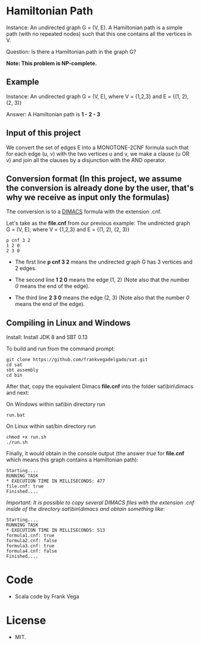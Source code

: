# Hamiltonian Path

Instance: An undirected graph G = (V, E). A Hamiltonian path is a simple path (with no repeated nodes) such that this one contains all the vertices in V.

Question: Is there a Hamiltonian path in the graph G? 
 
**Note: This problem is NP-complete.** 
 
Example
----- 

Instance: An undirected graph G = (V, E), where V = {1,2,3} and E = {(1, 2), (2, 3)}

Answer: A Hamiltonian path is **1 - 2 - 3** 

Input of this project
-----

We convert the set of edges E into a MONOTONE-2CNF formula such that for each edge (u, v) with the two vertices u and v, we make a clause (u OR v) and join all the clauses by a disjunction with the AND operator.

Conversion format (In this project, we assume the conversion is already done by the user, that's why we receive as input only the formulas)
-----

The conversion is to a [DIMACS](http://www.satcompetition.org/2009/format-benchmarks2009.html) formula with the extension .cnf. 
  
Let's take as the **file.cnf** from our previous example: The undirected graph G = (V, E), where V = {1,2,3} and E = {(1, 2), (2, 3)}
```  
p cnf 3 2
1 2 0
2 3 0  
```  

- The first line **p cnf 3 2** means the undirected graph G has 3 vertices and 2 edges.

- The second line **1 2 0** means the edge (1, 2) (Note also that the number *0* means the end of the edge).

- The third line **2 3 0** means the edge (2, 3) (Note also that the number *0* means the end of the edge).

Compiling in Linux and Windows
-----

Install: Install JDK 8 and SBT 0.13

To build and run from the command prompt:

```
git clone https://github.com/frankvegadelgado/sat.git
cd sat
sbt assembly
cd bin
```

After that, copy the equivalent Dimacs **file.cnf** into the folder sat\bin\dimacs and next:

On Windows within sat\bin directory run

```
run.bat
```

On Linux within sat/bin directory run

```
chmod +x run.sh
./run.sh
```

Finally, it would obtain in the console output (the answer *true* for **file.cnf** which means this graph contains a Hamiltonian path):

```
Starting....
RUNNING TASK
* EXECUTION TIME IN MILLISECONDS: 477
file.cnf: true
Finished....
```

*Important: It is possible to copy several DIMACS files with the extension .cnf inside of the directory sat\bin\dimacs and obtain something like*:

```
Starting....
RUNNING TASK
* EXECUTION TIME IN MILLISECONDS: 513
formula1.cnf: true
formula2.cnf: false
formula3.cnf: true
formula4.cnf: false
Finished....
```

# Code

- Scala code by Frank Vega

# License
- MIT.
